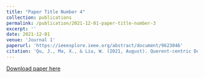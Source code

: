 ```yaml
---
title: "Paper Title Number 4"
collection: publications
permalink: /publication/2021-12-01-paper-title-number-3
excerpt: ''
date: 2021-12-01
venue: 'Journal 1'
paperurl: 'https://ieeexplore.ieee.org/abstract/document/9623046'
citation: 'Qu, J., Ma, X., & Liu, W. (2021, August). Querent-centric Domain Name System Modeling and Its Application in Passive Software Discovery. In 2021 8th International Conference on Dependable Systems and Their Applications (DSA) (pp. 152-160). IEEE.'
---
```


[Download paper here](https://ieeexplore.ieee.org/abstract/document/9623046)

